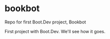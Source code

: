# bookbot
Repo for first Boot.Dev project, Bookbot

First project with Boot.Dev. We'll see how it goes. 
